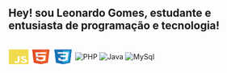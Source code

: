 ## Hey! sou Leonardo Gomes, estudante e entusiasta de programação e tecnologia!  

<div style="display: inline_block"><br>
  <img align="center" alt="Js" height="30" width="40" src="https://raw.githubusercontent.com/devicons/devicon/master/icons/javascript/javascript-plain.svg">  
  <img align="center" alt="HTML" height="30" width="40" src="https://raw.githubusercontent.com/devicons/devicon/master/icons/html5/html5-original.svg">
  <img align="center" alt="CSS" height="30" width="40" src="https://raw.githubusercontent.com/devicons/devicon/master/icons/css3/css3-original.svg">
  <img align="center" alt="PHP" height="50" width="50" src="https://cdn.jsdelivr.net/gh/devicons/devicon/icons/php/php-original.svg" />
  <img align="center" alt="Java" height="30" width="40" src="https://cdn.jsdelivr.net/gh/devicons/devicon/icons/java/java-original.svg" />
  <img align="center" alt="MySql" height="30" width="40" src="https://cdn.jsdelivr.net/gh/devicons/devicon/icons/mysql/mysql-original.svg" />         
</div>
